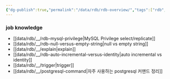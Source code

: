 ```yaml
---
{"dg-publish":true,"permalink":"/data/rdb/rdb-overview/","tags":["rdb","overview"]}
---
```



### job knowledge


- [[data/rdb/__/rdb-mysql-privilege\|MySQL Privilege select/replicate]]
- [[data/rdb/__/rdb-null-versus-empty-string\|null vs empty string]]
- [[data/rdb/__/explain\|explain]]
- [[data/rdb/__/rdb-auto-incremental-versus-identity\|auto incremental vs identity]]
- [[data/rdb/__/trigger\|trigger]]
- [[data/rdb/__/postgresql-command\|자주 사용하는 postgresql 커맨드 정리]]
